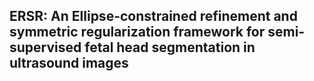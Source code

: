 ## ERSR: An Ellipse-constrained refinement and symmetric regularization framework for semi-supervised fetal head segmentation in ultrasound images